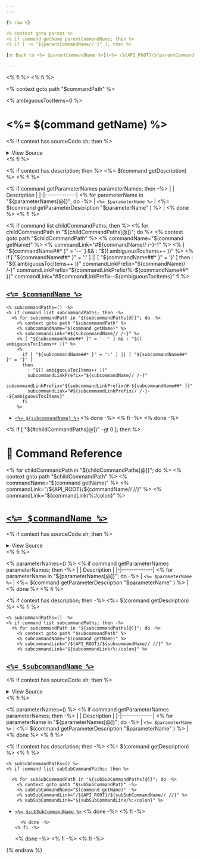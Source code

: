 ```yaml
---
---

{% raw %}

<% context goto parent %>
<% if command getName parentCommandName; then %>
<% if [ -n "${parentCommandName// }" ]; then %>

[🔙 Back to <%= $parentCommandName %>](<%= /${API_ROOT}/${parentCommandName// //} %>)

---
```

<% fi %>
<% fi %>

<% context goto path "$commandPath" %>

<% ambiguousTocItems=0 %>

<!-- Todo, if there are no subcommands under the child commands, use a smaller heading size -->

# <%= $(command getName) %>

<% if context has sourceCode.sh; then %>

<details>
  <summary>View Source</summary>

{% endraw %}
{% highlight sh %}
<%= $(context getValue sourceCode.sh) %>
{% endhighlight %}
{% raw %}

</details>
<% fi %>

<% if context has description; then %>
<%= $(command getDescription) %>
<% fi %>

<% if command getParameterNames parameterNames; then -%>
| | Description |
|-|-------------|
<% for parameterName in "${parameterNames[@]}"; do -%>
| `<%= $parameterName %>` | <%= $(command getParameterDescription "$parameterName" ) %> |
<% done %>
<% fi %>

<% if command list childCommandPaths; then %>
<% for childCommandPath in "${childCommandPaths[@]}"; do %>
    <% context goto path "$childCommandPath" %>
    <% commandName="$(command getName)" %>
    <% commandLink="#${commandName// /-}-1" %>
    <% [ "${commandName##* }" = '--' ] && : "$(( ambiguousTocItems++ ))" %>
    <%
      if [ "${commandName##* }" = ':' ] || [ "${commandName##* }" = '}' ]
      then
        : "$(( ambiguousTocItems++ ))"
        commandLinkPrefix="${commandName// /-}"
        commandLinkPrefix="${commandLinkPrefix/%-${commandName##* }}"
        commandLink="#$commandLinkPrefix--${ambiguousTocItems}"
      fi
    %>

## [`<%= $commandName %>`](<%= ${commandLink,,} %>)

    <% subcommandPaths=() -%>
    <% if command list subcommandPaths; then -%>
      <% for subcommandPath in "${subcommandPaths[@]}"; do -%>
        <% context goto path "$subcommandPath" %>
        <% subcommandName="$(command getName)" %>
        <% subcommandLink="#${subcommandName// /-}" %>
        <% [ "${subcommandName##* }" = '--' ] && : "$(( ambiguousTocItems++ ))" %>
        <%
          if [ "${subcommandName##* }" = ':' ] || [ "${subcommandName##* }" = '}' ]
          then
            : "$(( ambiguousTocItems++ ))"
            subcommandLinkPrefix="${subcommandName// /-}"
            subcommandLinkPrefix="${subcommandLinkPrefix/#-${subcommandName##* }}"
            subcommandLink="#${subcommandLinkPrefix// /-}--${ambiguousTocItems}"
          fi
        %>

- [`<%= ${subcommandName} %>`](<%= ${subcommandLink,,} %>)
  <% done -%>
  <% fi -%>
  <% done -%>

<% if [ "${#childCommandPaths[@]}" -gt 0 ]; then %>

# 📓 Command Reference

<% for childCommandPath in "${childCommandPaths[@]}"; do %>
    <% context goto path "$childCommandPath" %>
<% commandName="$(command getName)" %>
    <% commandLink="/${API_ROOT}/${commandName// //}" %>
    <% commandLink="${commandLink/%:/colon}" %>

# [`<%= $commandName %>`](<%= $commandLink %>)

<% if context has sourceCode.sh; then %>

<details>
  <summary>View Source</summary>

{% endraw %}
{% highlight sh %}
<%= $(context getValue sourceCode.sh) %>
{% endhighlight %}
{% raw %}

</details>
<% fi %>

<% parameterNames=() %>
<% if command getParameterNames parameterNames; then -%>
| | Description |
|-|-------------|
<% for parameterName in "${parameterNames[@]}"; do -%>
| `<%= $parameterName %>` | <%= $(command getParameterDescription "$parameterName" ) %> |
<% done %>
<% fi %>

<% if context has description; then -%>
<%= $(command getDescription) %>
<% fi %>

    <% subcommandPaths=() -%>
    <% if command list subcommandPaths; then -%>
      <% for subcommandPath in "${subcommandPaths[@]}"; do -%>
        <% context goto path "$subcommandPath" %>
        <% subcommandName="$(command getName)" %>
        <% subcommandLink="/${API_ROOT}/${subcommandName// //}" %>
        <% subcommandLink="${subcommandLink/%:/colon}" %>

## [`<%= $subcommandName %>`](<%= $subcommandLink %>)

<% if context has sourceCode.sh; then %>

<details>
  <summary>View Source</summary>

{% endraw %}
{% highlight sh %}
<%= $(context getValue sourceCode.sh) %>
{% endhighlight %}
{% raw %}

</details>
<% fi %>

<% parameterNames=() %>
<% if command getParameterNames parameterNames; then -%>
| | Description |
|-|-------------|
<% for parameterName in "${parameterNames[@]}"; do -%>
| `<%= $parameterName %>` | <%= $(command getParameterDescription "$parameterName" ) %> |
<% done %>
<% fi %>

<% if context has description; then -%>
<%= $(command getDescription) %>
<% fi %>

    <% subSubCommandPaths=() %>
    <% if command list subSubCommandPaths; then %>

      <% for subSubCommandPath in "${subSubCommandPaths[@]}"; do -%>
        <% context goto path "$subSubCommandPath" -%>
        <% subSubCommandName="$(command getName)" -%>
        <% subSubCommandLink="/${API_ROOT}/${subSubCommandName// //}" %>
        <% subSubCommandLink="${subSubCommandLink/%:/colon}" %>

- [`<%= $subSubCommandName %>`](<%= $subSubCommandLink %>)
  <% done -%>
  <% fi -%>

        <% done -%>
      <% fi -%>

  <% done -%>
  <% fi -%>
  <% fi -%>

{% endraw %}

